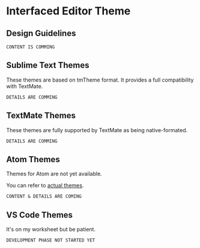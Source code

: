 # Interfaced Editor Theme


## Design Guidelines

	CONTENT IS COMMING


## Sublime Text Themes

These themes are based on tmTheme format. It provides a full compatibility with TextMate.

	DETAILS ARE COMMING


## TextMate Themes

These themes are fully supported by TextMate as being native-formated.

	DETAILS ARE COMMING


## Atom Themes

Themes for Atom are not yet available.

You can refer to [actual themes](https://github.com/Guizilla/gzl-syntax "GZL-Syntax - Syntax Theme for Atom").

	CONTENT & DETAILS ARE COMING


## VS Code Themes

It's on my worksheet but be patient.

	DEVELOPMENT PHASE NOT STARTED YET
